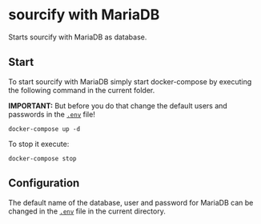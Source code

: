 # sourcify with MariaDB

Starts sourcify with MariaDB as database.

## Start

To start sourcify with MariaDB simply start docker-compose by executing the following
command in the current folder.

**IMPORTANT:** But before you do that change the default users and passwords in the [`.env`](.env) file!

```
docker-compose up -d
```

To stop it execute:

```
docker-compose stop
```

## Configuration

The default name of the database, user and password for MariaDB can be changed in the [`.env`](.env) file in the current directory.
